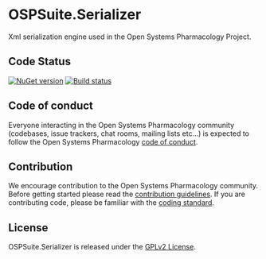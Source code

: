 # OSPSuite.Serializer

Xml serialization engine used in the Open Systems Pharmacology Project.

## Code Status
[![NuGet version](https://img.shields.io/nuget/v/OSPSuite.Serializer.svg?style=flat)](https://www.nuget.org/packages/OSPSuite.Serializer)
[![Build status](https://ci.appveyor.com/api/projects/status/s66da61yx42u7hp5/branch/master?svg=true&passingText=master%20-%20passing)](https://ci.appveyor.com/project/open-systems-pharmacology-ci/ospsuite-Serializer/branch/master)

## Code of conduct
Everyone interacting in the Open Systems Pharmacology community (codebases, issue trackers, chat rooms, mailing lists etc...) is expected to follow the Open Systems Pharmacology [code of conduct](https://github.com/Open-Systems-Pharmacology/Suite/blob/master/CODE_OF_CONDUCT.md).

## Contribution
We encourage contribution to the Open Systems Pharmacology community. Before getting started please read the [contribution guidelines](https://github.com/Open-Systems-Pharmacology/Suite/blob/master/CONTRIBUTING.md). If you are contributing code, please be familiar with the [coding standard](https://github.com/Open-Systems-Pharmacology/Suite/blob/master/CODING_STANDARDS.md).

## License
OSPSuite.Serializer is released under the [GPLv2 License](LICENSE).
